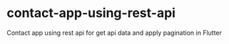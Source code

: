 # contact-app-using-rest-api
Contact app using rest api for get api data and apply pagination in Flutter
